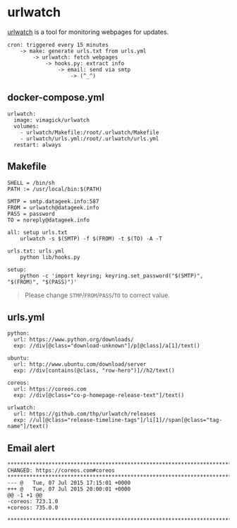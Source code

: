 urlwatch
========

[urlwatch][1] is a tool for monitoring webpages for updates.

```
cron: triggered every 15 minutes
    -> make: generate urls.txt from urls.yml
        -> urlwatch: fetch webpages
            -> hooks.py: extract info
                -> email: send via smtp
                    -> (^_^)
```

## docker-compose.yml

```
urlwatch:
  image: vimagick/urlwatch
  volumes:
    - urlwatch/Makefile:/root/.urlwatch/Makefile
    - urlwatch/urls.yml:/root/.urlwatch/urls.yml
  restart: always
```

## Makefile

```
SHELL = /bin/sh
PATH := /usr/local/bin:$(PATH)

SMTP = smtp.datageek.info:587
FROM = urlwatch@datageek.info
PASS = password
TO = noreply@datageek.info

all: setup urls.txt
	urlwatch -s $(SMTP) -f $(FROM) -t $(TO) -A -T

urls.txt: urls.yml
	python lib/hooks.py

setup:
	python -c 'import keyring; keyring.set_password("$(SMTP)", "$(FROM)", "$(PASS)")'
```

> Please change `STMP`/`FROM`/`PASS`/`TO` to correct value.

## urls.yml

```
python:
  url: https://www.python.org/downloads/
  exp: //div[@class="download-unknown"]/p[@class]/a[1]/text()

ubuntu:
  url: http://www.ubuntu.com/download/server
  exp: //div[contains(@class, "row-hero")]//h2/text()

coreos:
  url: https://coreos.com
  exp: //div[@class="co-p-homepage-release-text"]/text()

urlwatch:
  url: https://github.com/thp/urlwatch/releases
  exp: //ul[@class="release-timeline-tags"]/li[1]//span[@class="tag-name"]/text()
```

## Email alert

```
***************************************************************************
CHANGED: https://coreos.com#coreos
***************************************************************************
--- @   Tue, 07 Jul 2015 17:15:01 +0000
+++ @   Tue, 07 Jul 2015 20:00:01 +0000
@@ -1 +1 @@
-coreos: 723.1.0
+coreos: 735.0.0

***************************************************************************
```

[1]: thp.io/2008/urlwatch/
